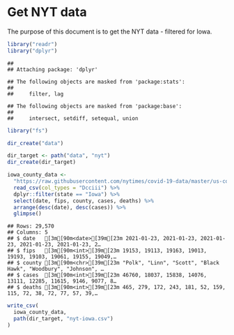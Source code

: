 Get NYT data
================

The purpose of this document is to get the NYT data - filtered for Iowa.

``` r
library("readr")
library("dplyr")
```

    ## 
    ## Attaching package: 'dplyr'

    ## The following objects are masked from 'package:stats':
    ## 
    ##     filter, lag

    ## The following objects are masked from 'package:base':
    ## 
    ##     intersect, setdiff, setequal, union

``` r
library("fs")
```

``` r
dir_create("data")

dir_target <- path("data", "nyt")
dir_create(dir_target)
```

``` r
iowa_county_data <- 
  "https://raw.githubusercontent.com/nytimes/covid-19-data/master/us-counties.csv" %>%
  read_csv(col_types = "Dcciii") %>%
  dplyr::filter(state == "Iowa") %>%
  select(date, fips, county, cases, deaths) %>%
  arrange(desc(date), desc(cases)) %>%
  glimpse()
```

    ## Rows: 29,570
    ## Columns: 5
    ## $ date   [3m[90m<date>[39m[23m 2021-01-23, 2021-01-23, 2021-01-23, 2021-01-23, 2021-01-23, 2…
    ## $ fips   [3m[90m<int>[39m[23m 19153, 19113, 19163, 19013, 19193, 19103, 19061, 19155, 19049,…
    ## $ county [3m[90m<chr>[39m[23m "Polk", "Linn", "Scott", "Black Hawk", "Woodbury", "Johnson", …
    ## $ cases  [3m[90m<int>[39m[23m 46760, 18037, 15838, 14076, 13111, 12285, 11615, 9146, 9077, 8…
    ## $ deaths [3m[90m<int>[39m[23m 465, 279, 172, 243, 181, 52, 159, 115, 72, 38, 72, 77, 57, 39,…

``` r
write_csv(
  iowa_county_data,
  path(dir_target, "nyt-iowa.csv")
)
```
